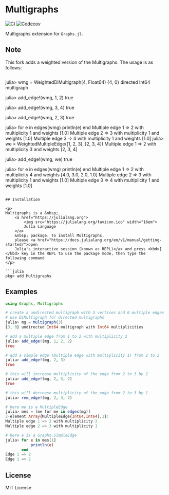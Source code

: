 # Multigraphs

[![CI](https://github.com/QuantumBFS/Multigraphs.jl/workflows/CI/badge.svg)](https://github.com/QuantumBFS/Multigraphs.jl/actions)
[![Codecov](https://codecov.io/gh/QuantumBFS/Multigraphs.jl/branch/master/graph/badge.svg)](https://codecov.io/gh/QuantumBFS/Multigraphs.jl)

Multigraphs extension for `Graphs.jl`.

## Note

This fork adds a weighted version of the Multigraphs. The usage is as follows:

```julia
```
julia> wmg = WeightedDiMultigraph(4, Float64)
{4, 0} directed Int64 multigraph

julia> add_edge!(wmg, 1, 2)
true

julia> add_edge!(wmg, 3, 4)
true

julia> add_edge!(wmg, 2, 3)
true

julia> for e in edges(wmg) println(e) end
Multiple edge 1 => 2 with multiplicity 1 and weights [1.0]
Multiple edge 2 => 3 with multiplicity 1 and weights [1.0]
Multiple edge 3 => 4 with multiplicity 1 and weights [1.0]
julia> we = WeightedMultipleEdge([1, 2, 3], [2, 3, 4])
Multiple edge 1 => 2 with multiplicity 3 and weights [2, 3, 4]

julia> add_edge!(wmg, we)
true

julia> for e in edges(wmg) println(e) end
Multiple edge 1 => 2 with multiplicity 4 and weights [4.0, 3.0, 2.0, 1.0]
Multiple edge 2 => 3 with multiplicity 1 and weights [1.0]
Multiple edge 3 => 4 with multiplicity 1 and weights [1.0]
```

## Installation

<p>
Multigraphs is a &nbsp;
    <a href="https://julialang.org">
        <img src="https://julialang.org/favicon.ico" width="16em">
        Julia Language
    </a>
    &nbsp; package. To install Multigraphs,
    please <a href="https://docs.julialang.org/en/v1/manual/getting-started/">open
    Julia's interactive session (known as REPL)</a> and press <kbd>]</kbd> key in the REPL to use the package mode, then type the following command
</p>

```julia
pkg> add Multigraphs
```

## Examples

```julia
using Graphs, Multigraphs

# create a undirected multigraph with 3 vertices and 0 multiple edges
# use DiMultigraph for directed multigraphs
julia> mg = Multigraph(3)
{3, 0} undirected Int64 multigraph with Int64 multiplicities

# add a multiple edge from 1 to 2 with multiplicity 2
julia> add_edge!(mg, 1, 2, 2)
true

# add a simple edge (multiple edge with multiplicity 1) from 2 to 3
julia> add_edge!(mg, 2, 3)
true

# this will increase multiplicity of the edge from 2 to 3 by 2
julia> add_edge!(mg, 2, 3, 2) 
true

# this will decrease multiplicity of the edge from 2 to 3 by 1
julia> rem_edge!(mg, 2, 3, 2) 

# here me is a MultipleEdge
julia> mes = [me for me in edges(mg)]
2-element Array{MultipleEdge{Int64,Int64},1}:
Multiple edge 1 => 2 with multiplicity 2
Multiple edge 2 => 3 with multiplicity 1

# here e is a Graphs.SimpleEdge
julia> for e in mes[1] 
           println(e)
       end
Edge 1 => 2
Edge 1 => 2

```

## License

MIT License
